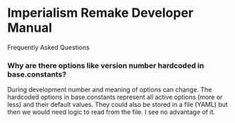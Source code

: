 # Imperialism Remake Developer Manual

Frequently Asked Questions

### Why are there options like version number hardcoded in base.constants? 

During development number and meaning of options can change. The hardcoded options in base.constants
represent all active options (more or less) and their default values. They could also be stored
in a file (YAML) but then we would need logic to read from the file. I see no advantage of it.